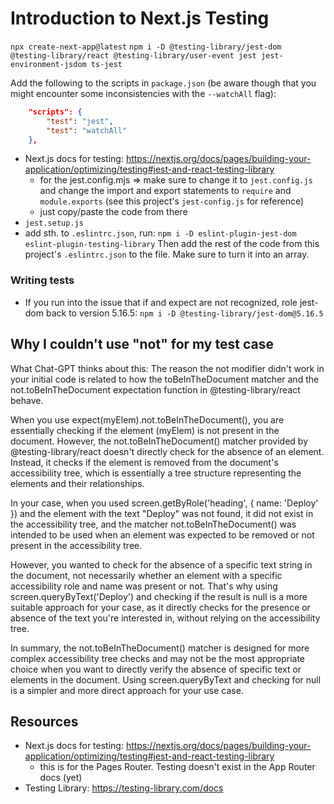 # Introduction to Next.js Testing

`npx create-next-app@latest`
`npm i -D @testing-library/jest-dom @testing-library/react @testing-library/user-event jest jest-environment-jsdom ts-jest`

Add the following to the scripts in `package.json` (be aware though that you might encounter some inconsistencies with the `--watchAll` flag):
```JSON
    "scripts": {
        "test": "jest",
        "test": "watchAll"
    },
```

- Next.js docs for testing: https://nextjs.org/docs/pages/building-your-application/optimizing/testing#jest-and-react-testing-library
  - for the jest.config.mjs => make sure to change it to `jest.config.js` and change the import and export statements to `require` and `module.exports` (see this project's `jest-config.js` for reference)
  - just copy/paste the code from there
- `jest.setup.js`
- add sth. to `.eslintrc.json`, run: `npm i -D eslint-plugin-jest-dom eslint-plugin-testing-library`
  Then add the rest of the code from this project's `.eslintrc.json` to the file. Make sure to turn it into an array.

### Writing tests
- If you run into the issue that if and expect are not recognized, role jest-dom back to version 5.16.5:
  `npm i -D @testing-library/jest-dom@5.16.5`


## Why I couldn't use "not" for my test case
What Chat-GPT thinks about this:
The reason the not modifier didn't work in your initial code is related to how the toBeInTheDocument matcher and the not.toBeInTheDocument expectation function in @testing-library/react behave.

When you use expect(myElem).not.toBeInTheDocument(), you are essentially checking if the element (myElem) is not present in the document. However, the not.toBeInTheDocument() matcher provided by @testing-library/react doesn't directly check for the absence of an element. Instead, it checks if the element is removed from the document's accessibility tree, which is essentially a tree structure representing the elements and their relationships.

In your case, when you used screen.getByRole('heading', { name: 'Deploy' }) and the element with the text "Deploy" was not found, it did not exist in the accessibility tree, and the matcher not.toBeInTheDocument() was intended to be used when an element was expected to be removed or not present in the accessibility tree.

However, you wanted to check for the absence of a specific text string in the document, not necessarily whether an element with a specific accessibility role and name was present or not. That's why using screen.queryByText('Deploy') and checking if the result is null is a more suitable approach for your case, as it directly checks for the presence or absence of the text you're interested in, without relying on the accessibility tree.

In summary, the not.toBeInTheDocument() matcher is designed for more complex accessibility tree checks and may not be the most appropriate choice when you want to directly verify the absence of specific text or elements in the document. Using screen.queryByText and checking for null is a simpler and more direct approach for your use case.


## Resources
- Next.js docs for testing: https://nextjs.org/docs/pages/building-your-application/optimizing/testing#jest-and-react-testing-library
  - this is for the Pages Router. Testing doesn't exist in the App Router docs (yet)
- Testing Library: https://testing-library.com/docs 